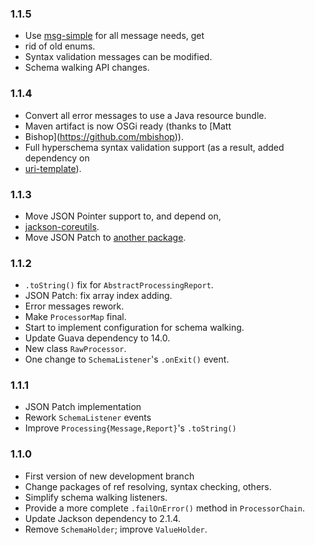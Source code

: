 ### 1.1.5

* Use [msg-simple](https://github.com/fge/msg-simple) for all message needs, get
* rid of old enums.
* Syntax validation messages can be modified.
* Schema walking API changes.

### 1.1.4

* Convert all error messages to use a Java resource bundle.
* Maven artifact is now OSGi ready (thanks to [Matt
* Bishop](https://github.com/mbishop)).
* Full hyperschema syntax validation support (as a result, added dependency on
* [uri-template](https://github.com/fge/uri-template)).

### 1.1.3

* Move JSON Pointer support to, and depend on,
* [jackson-coreutils](https://github.com/fge/jackson-coreutils).
* Move JSON Patch to [another package](https://github.com/fge/json-patch).

### 1.1.2

* `.toString()` fix for `AbstractProcessingReport`.
* JSON Patch: fix array index adding.
* Error messages rework.
* Make `ProcessorMap` final.
* Start to implement configuration for schema walking.
* Update Guava dependency to 14.0.
* New class `RawProcessor`.
* One change to `SchemaListener`'s `.onExit()` event.

### 1.1.1

* JSON Patch implementation
* Rework `SchemaListener` events
* Improve `Processing{Message,Report}`'s `.toString()`

### 1.1.0

* First version of new development branch
* Change packages of ref resolving, syntax checking, others.
* Simplify schema walking listeners.
* Provide a more complete `.failOnError()` method in `ProcessorChain`.
* Update Jackson dependency to 2.1.4.
* Remove `SchemaHolder`; improve `ValueHolder`.

